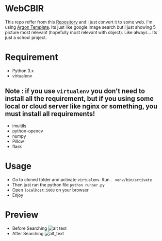 # WebCBIR

This repo reffer from this <a href="https://github.com/ledleledle/CBIR">Repository</a> and i just convert it to some web. I'm using <a href="https://demos.creative-tim.com/argon-dashboard-pro/">Argon Template</a>. Its just like google image search but i just showing 5 picture most relevant (hopefully most relevant with object). Like always... Its just a school project.

# Requirement
- Python 3.x
- virtualenv

Note : if you use <code>virtualenv</code> you don't need to install all the requirement, but if you using some local or cloud server like nginx or something, you must install all requirements!
-
- imuitils
- python-opencv
- numpy
- Pillow
- flask

# Usage
- Go to cloned folder and activate <code>virtualenv</code>. Run <code>. venv/bin/activate</code>
- Then just run the python file <code>python runner.py</code>
- Open <code>localhost:5000</code> on your browser
- Enjoy

# Preview
- Before Searching
![alt text](https://raw.githubusercontent.com/ledleledle/WebCBIR/master/Screenshot_2019-12-30_12-24-39.png)
- After Searching
![alt_text](https://raw.githubusercontent.com/ledleledle/WebCBIR/master/Screenshot_2019-12-30_12-33-36.png)
